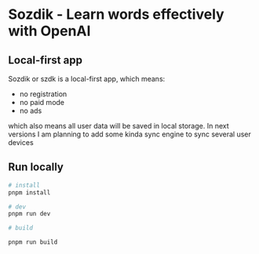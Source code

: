 # Sozdik - Learn words effectively with OpenAI

## Local-first app

Sozdik or szdk is a local-first app, which means:
- no registration
- no paid mode
- no ads

which also means all user data will be saved in local storage.
In next versions I am planning to add some kinda sync engine to sync several user devices

## Run locally

```bash
# install
pnpm install

# dev
pnpm run dev

# build

pnpm run build
```
